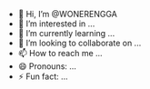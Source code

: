 - 👋 Hi, I’m @WONERENGGA
- 👀 I’m interested in ...
- 🌱 I’m currently learning ...
- 💞️ I’m looking to collaborate on ...
- 📫 How to reach me ...
- 😄 Pronouns: ...
- ⚡ Fun fact: ...

<!---
WONERENGGA/WONERENGGA is a ✨ special ✨ repository because its `README.md` (this file) appears on your GitHub profile.
You can click the Preview link to take a look at your changes.
--->
